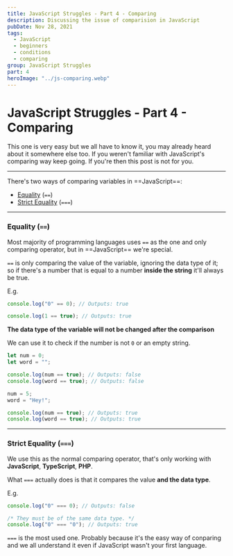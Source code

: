 ```yaml
---
title: JavaScript Struggles - Part 4 - Comparing
description: Discussing the issue of comparision in JavaScript
pubDate: Nov 28, 2021
tags:
  - JavaScript
  - beginners
  - conditions
  - comparing
group: JavaScript Struggles
part: 4
heroImage: "../js-comparing.webp"
---
```


# JavaScript Struggles - Part 4 - Comparing

This one is very easy but we all have to know it, you may already heard about it somewhere else too.
If you weren't familiar with JavaScript's comparing way keep going. If you're then this post is not for you.

---

There's two ways of comparing variables in ==JavaScript==:

- [Equality](#equality) (`==`)
- [Strict Equality](#strict) (`===`)

---

### Equality (`==`)

Most majority of programming languages uses `==` as the one and only comparing operator, but in ==JavaScript== we're special.

`==` is only comparing the value of the variable, ignoring the data type of it; so if there's a number that is equal to a number **inside the string** it'll always be true.

E.g.

```js
console.log("0" == 0); // Outputs: true

console.log(1 == true); // Outputs: true
```

**The data type of the variable will not be changed after the comparison**

We can use it to check if the number is not `0` or an empty string.

```js
let num = 0;
let word = "";

console.log(num == true); // Outputs: false
console.log(word == true); // Outputs: false

num = 5;
word = "Hey!";

console.log(num == true); // Outputs: true
console.log(word == true); // Outputs: true
```

---

### Strict Equality (`===`)

We use this as the normal comparing operator, that's only working with **JavaScript**, **TypeScript**, **PHP**.

What `===` actually does is that it compares the value **and the data type**.

E.g.

```js
console.log("0" === 0); // Outputs: false

/* They must be of the same data type. */
console.log("0" === "0"); // Outputs: true
```

`===` is the most used one. Probably because it's the easy way of conparing and we all understand it even if JavaScript wasn't your first language.
